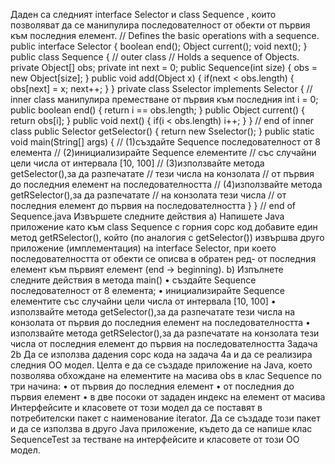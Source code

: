 Даден са следният interface Selector и class Sequence , които позволяват да се
манипулира последователност от обекти от първия към последния елемент.
// Defines the basic operations with a sequence.
public interface Selector {
boolean end();
Object current();
void next();
}
public class Sequence { // outer class
// Holds a sequence of Objects.
private Object[] obs;
private int next = 0;
public Sequence(int size) {
obs = new Object[size];
}
public void add(Object x) {
if(next < obs.length) {
obs[next] = x;
next++;
}
}
private class Sselector implements Selector {
// inner class манипулира преместване от първия към последния
int i = 0;
public boolean end() {
return i == obs.length;
}
public Object current() {
return obs[i];
}
public void next() {
if(i < obs.length) i++;
}
} // end of inner class
public Selector getSelector() {
return new Sselector();
}
public static void main(String[] args) {
// (1)създайте Sequence последователност от 8 елемента
// (2)инициализирайте Sequence елементите
// със случайни цели числа от интервала [10, 100]
// (3)използвайте метода getSelector(),за да разпечатате
// тези числа на конзолата
// от първия до последния елемент на последователността
// (4)използвайте метода getRSelector(),за да разпечатате
// на конзолата тези числа
// от последния елемент до първия на последователността
}
} // end of Sequence.java
Извършете следните действия
a) Напишете Java приложение като към class Sequence с горния сорс код
добавите един метод getRSelector(), който (по аналогия с
getSelector()) извършва друго приложение (имплементация) на
interface Selector, при което последователността от обекти се описва в
обратен ред- от последния елемент към първият елемент (end → beginning).
b) Изпълнете следните действия в метода main()
• създайте Sequence последователност от 8 елемента;
• инициализирайте Sequence елементите със случайни цели числа от
интервала [10, 100]
• използвайте метода getSelector(),за да разпечатате тези числа на
конзолата от първия до последния елемент на последователността
• използвайте метода getRSelector(),за да разпечатате на конзолата тези
числа от последния елемент до първия на последователността
Задача 2b
Да се използва дадения сорс кода на задача 4a и да се реализира следния ОО
модел.
Целта е да се създаде приложение на Java, което позволява обхождане на
елементите на масива obs в клас Sequence по три начина:
• от първия до последния елемент
• от последния до първия елемент
• в две посоки от зададен индекс на елемент от масива
Интерфейсите и класовете от този модел да се поставят в потребителски пакет с
наименование iterator. Да се създаде този пакет и да се използва в друго Java
приложение, където да се напише клас SequenceTest за тестване на
интерфейсите и класовете от този ОО модел.
